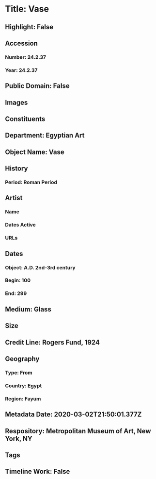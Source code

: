 # Title: Vase
## Highlight: False
## Accession
### Number: 24.2.37
### Year: 24.2.37
## Public Domain: False
## Images
## Constituents
## Department: Egyptian Art
## Object Name: Vase
## History
### Period: Roman Period
## Artist
### Name
### Dates Active
### URLs
## Dates
### Object: A.D. 2nd–3rd century
### Begin: 100
### End: 299
## Medium: Glass
## Size
## Credit Line: Rogers Fund, 1924
## Geography
### Type: From
### Country: Egypt
### Region: Fayum
## Metadata Date: 2020-03-02T21:50:01.377Z
## Respository: Metropolitan Museum of Art, New York, NY
## Tags
## Timeline Work: False